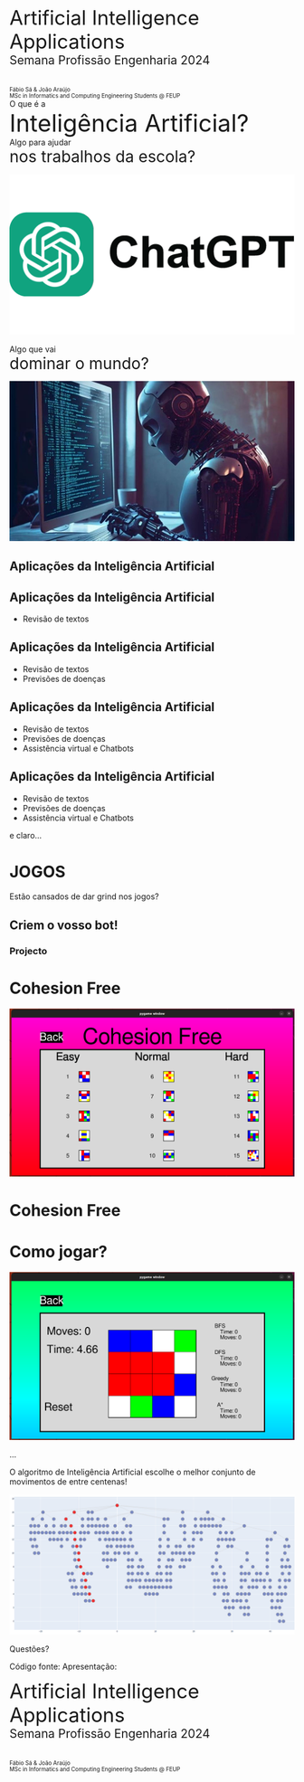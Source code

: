 [comment]: # (This presentation was made with markdown-slides)
[comment]: # (This is a CommonMark compliant comment. It will not be included in the presentation.)
[comment]: # (Compile this presentation with the command below)
[comment]: # (mdslides presentation.md --include media)

[comment]: # (Set the theme:)
[comment]: # (THEME = night)
[comment]: # (CODE_THEME = base16/zenburn)
[comment]: # (The list of themes is at https://revealjs.com/themes/)
[comment]: # (The list of code themes is at https://highlightjs.org/)

[comment]: # "You can also use quotes instead of parenthesis"
[comment]: # 'Single quotes work too'
[comment]: # "THEME = white"

[comment]: # (Pass optional settings to reveal.js:)
[comment]: # (controls: true)
[comment]: # (keyboard: true)
[comment]: # (markdown: { smartypants: true })
[comment]: # (hash: false)
[comment]: # (respondToHashChanges: false)
[comment]: # (Other settings are documented at https://revealjs.com/config/)

<div style="font-size: 2.5em;">
Artificial Intelligence Applications
</div>

<div style="font-size: 1.5em;">
Semana Profissão Engenharia 2024<br>
</div>
<br><br>

<div style="font-size: 0.7em;">
Fábio Sá & João Araújo <br>
MSc in Informatics and Computing Engineering Students @ FEUP<br>
</div>

[comment]: # (!!! data-auto-animate data-background-video="media/video.mp4", data-background-video-loop data-background-video-muted data-background-opacity="0.2")

<div style="font-size: 1em;">
O que é a
</div>

<div style="font-size: 3em;">
Inteligência Artificial?
</div>

[comment]: # (!!! data-background-video="media/video.mp4", data-background-video-loop data-background-video-muted data-background-opacity="0.2")

<div style="font-size: 1em;">
Algo para ajudar
</div>

<div style="font-size: 2em;">
nos trabalhos da escola?
</div>

![Chat GPT](media/chatgpt.png) <!-- .element: style="height:30vh; max-width:50vw; image-rendering: crisp-edges;" -->

[comment]: # (!!! data-background-video="media/video.mp4", data-background-video-loop data-background-video-muted data-background-opacity="0.2")

<div style="font-size: 1em;">
Algo que vai
</div>

<div style="font-size: 2em;">
dominar o mundo?
</div>

![Chat GPT](media/dominar.png) <!-- .element: style="height:30vh; max-width:50vw; image-rendering: crisp-edges;" -->

[comment]: # (!!! data-background-video="media/video.mp4", data-background-video-loop data-background-video-muted data-background-opacity="0.2")

## Aplicações da Inteligência Artificial

[comment]: # (!!! data-auto-animate data-background-video="media/video.mp4", data-background-video-loop data-background-video-muted data-background-opacity="0.2")

## Aplicações da Inteligência Artificial

- Revisão de textos

[comment]: # (!!! data-auto-animate data-background-video="media/video.mp4", data-background-video-loop data-background-video-muted data-background-opacity="0.2")

## Aplicações da Inteligência Artificial

- Revisão de textos
- Previsões de doenças

[comment]: # (!!! data-auto-animate data-background-video="media/video.mp4", data-background-video-loop data-background-video-muted data-background-opacity="0.2")

## Aplicações da Inteligência Artificial

- Revisão de textos
- Previsões de doenças
- Assistência virtual e Chatbots

[comment]: # (!!! data-auto-animate data-background-video="media/video.mp4", data-background-video-loop data-background-video-muted data-background-opacity="0.2")

## Aplicações da Inteligência Artificial

- Revisão de textos
- Previsões de doenças
- Assistência virtual e Chatbots

[comment]: # (!!! data-auto-animate data-background-video="media/video.mp4", data-background-video-loop data-background-video-muted data-background-opacity="0.2")

e claro...

# JOGOS

[comment]: # (!!! data-auto-animate data-background-video="media/video.mp4", data-background-video-loop data-background-video-muted data-background-opacity="0.2")

Estão cansados de dar grind nos jogos? 

## Criem o vosso bot!

[comment]: # (!!! data-auto-animate data-background-video="media/video.mp4", data-background-video-loop data-background-video-muted data-background-opacity="0.2")

### Projecto
# Cohesion Free

![Projecto](media/cohesion.png) <!-- .element: style="height:30vh; max-width:50vw; image-rendering: crisp-edges;" -->

[comment]: # (!!! data-background-video="media/video.mp4", data-background-video-loop data-background-video-muted data-background-opacity="0.2")

# Cohesion Free
# Como jogar?

![Como jogar?](media/game.png) <!-- .element: style="height:30vh; max-width:50vw; image-rendering: crisp-edges;" -->

[comment]: # (!!!)

...

[comment]: # (!!!)

O algoritmo de Inteligência Artificial escolhe o melhor conjunto de movimentos de entre centenas!

![A melhor solução](media/search.png) <!-- .element: style="height:30vh; max-width:50vw; image-rendering: crisp-edges;" -->

[comment]: # (!!!)

Questões?

[comment]: # (!!!)

Código fonte:
Apresentação: 

[comment]: # (!!!)

<div style="font-size: 2.5em;">
Artificial Intelligence Applications
</div>

<div style="font-size: 1.5em;">
Semana Profissão Engenharia 2024<br>
</div>
<br><br>

<div style="font-size: 0.7em;">
Fábio Sá & João Araújo <br>
MSc in Informatics and Computing Engineering Students @ FEUP<br>
</div>
